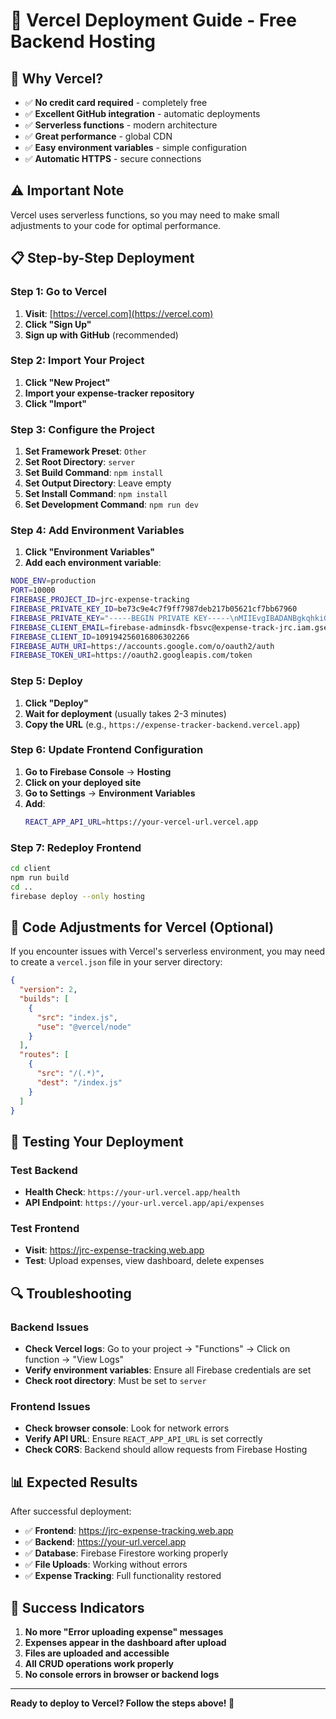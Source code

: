 # 🚀 Vercel Deployment Guide - Free Backend Hosting

## 🎯 Why Vercel?
- ✅ **No credit card required** - completely free
- ✅ **Excellent GitHub integration** - automatic deployments
- ✅ **Serverless functions** - modern architecture
- ✅ **Great performance** - global CDN
- ✅ **Easy environment variables** - simple configuration
- ✅ **Automatic HTTPS** - secure connections

## ⚠️ Important Note
Vercel uses serverless functions, so you may need to make small adjustments to your code for optimal performance.

## 📋 Step-by-Step Deployment

### Step 1: Go to Vercel
1. **Visit**: [https://vercel.com](https://vercel.com)
2. **Click "Sign Up"**
3. **Sign up with GitHub** (recommended)

### Step 2: Import Your Project
1. **Click "New Project"**
2. **Import your expense-tracker repository**
3. **Click "Import"**

### Step 3: Configure the Project
1. **Set Framework Preset**: `Other`
2. **Set Root Directory**: `server`
3. **Set Build Command**: `npm install`
4. **Set Output Directory**: Leave empty
5. **Set Install Command**: `npm install`
6. **Set Development Command**: `npm run dev`

### Step 4: Add Environment Variables
1. **Click "Environment Variables"**
2. **Add each environment variable**:

```bash
NODE_ENV=production
PORT=10000
FIREBASE_PROJECT_ID=jrc-expense-tracking
FIREBASE_PRIVATE_KEY_ID=be73c9e4c7f9ff7987deb217b05621cf7bb67960
FIREBASE_PRIVATE_KEY="-----BEGIN PRIVATE KEY-----\nMIIEvgIBADANBgkqhkiG9w0BAQEFAASCBKgwggSkAgEAAoIBAQCstA3+HYf1Wf/R\nSv45D+dNIEc9K1q26PQX2cAwhq+TN3pW/+vm9KbnkU4auNc4MJci9NHVKENSL6Q2\nOmdvsIn8Qr1jLOZRLUqiUxwQ0QSJx0s2a1VDH5gqfTKz2HxEegkQY2VFbCo/s8Fq\nMXpMzSbCm/EMdpCQWbkWgM5HckwTAyyZXWOkMo1Jg+2a8LVUP7Z60HFdsZAj0eIm\nBhSwYq74EMDKS0AjDQAz5c/+15/bReN2rzkFl5vtxiYbfE9S6RlZrxwbxuxlSer5\n4j8eSpSpySxAof1YRolBoNuzhvQnKz9pOONVJh+ga3xC07o2Igkz4MuH4H5HHeHE\nSNg8n3ePAgMBAAECggEACpSRUuMeRDK6UGkmv/owcnIqyx2P1irZYWiutIpb0UoR\nzaiqHCEa5I7rWQm/7apUaAjVnhh0X2GZztSvJ5GKMpEoJx5GEe0TaHRtAL69Z291\nNSVIOO+Dk/7Nj2UQ3+UWDxH3z1P8FqD9lXLoijH7UOrazqeo3Z8RjsZfXNMsw/FQ\n8y9tpVssalsoS6r+J4WBRq11+CcqkJk7hH4jJoWmLPRiwbBmkxAgDAWih/gLDB4D\nZS/946ly4Cp0TUTZ/lCwmDvRgwhYbdsi37NUqnZNncDGjJgcP6t4EYj8XvYWEH6p\nGiY8YPrU6A9n+q/VSYzi4dT7etiNjdkoEBgzuJLw+QKBgQDoM8ZEhQzkF37soiuh\n6dTA81gKt/L3szdQIYloY2AORhRPsI62129vHuiRnDkL0oiz9Equ1Q7hLLq1ycUk\nnbtvA3roBq7sWQeDE0lT3vpzjK2aAJUxsBa7LfQuuXSv3cOtoa2jXNgoi6vK+JJi\nco5BXjEDO1yoMfCpPVMd4EarxQKBgQC+ZzlXDcB8qBF1mgC0H8aIW9/oTEeCEySr\nSMwDrMq6iy8FyUKb0fqWPLuI4hrIkBl6iwofOIviHn9DMbKfgc6q2gj9YpKE6ao5\nz+KqvAgCworQlbPb7hYwllEvTrd4Nv7FsWW5jFgL8BD8NAPAXwPoj+CKJJk8AsSo\nmlOIMfenQwKBgQCZ2OP+tiDqZ17jLje2mZUrGpA02dgTohx97Rp7nYwhKPGAMzz7\njBX7DAGPqHBrktycTrnEyMmJC/fRRpRmRFPRo/6lCPiRBBPkFr044r4SHR1Qsh4n\nw8Hr1vC4nIvhkg96VWsUmAloI9J5MuTacYgra1sSBxzHG/+WQll1rAlm+QKBgASF\nRuM+PFe5VdDI+0NLjdcm90X4qan48mHutIlRzO5o55DnmmFAtwZiIsG5PJGOekxi\niLb9DLUtrC/YOjl3R4Te8F+zu27UbWo5+VO8ayRFoi4Zn8+U84nrx7mr0MdV5u6i\nq5ugLWb7KCwUwBINL3aSE+6zt7+pASpPn7QYG50pAoGBAOUS3JorlVlmGcWOyWNV\nXsNqNOYx8vPyicrz1y/O9iWF2nmei6UKlEDpsuJGl11vfuG1I4YVjV/fV01boGCS\nePJWsCRj19ItCLeNUiQNCBBpCiXPn0wJ4S81GRp4lcYsPWMPtBs8iYSBhgre13aT\n8yI6TgqKVbfpxSN+543uRmD+\n-----END PRIVATE KEY-----\n"
FIREBASE_CLIENT_EMAIL=firebase-adminsdk-fbsvc@expense-track-jrc.iam.gserviceaccount.com
FIREBASE_CLIENT_ID=109194256016806302266
FIREBASE_AUTH_URI=https://accounts.google.com/o/oauth2/auth
FIREBASE_TOKEN_URI=https://oauth2.googleapis.com/token
```

### Step 5: Deploy
1. **Click "Deploy"**
2. **Wait for deployment** (usually takes 2-3 minutes)
3. **Copy the URL** (e.g., `https://expense-tracker-backend.vercel.app`)

### Step 6: Update Frontend Configuration
1. **Go to Firebase Console** → **Hosting**
2. **Click on your deployed site**
3. **Go to Settings** → **Environment Variables**
4. **Add**:
   ```bash
   REACT_APP_API_URL=https://your-vercel-url.vercel.app
   ```

### Step 7: Redeploy Frontend
```bash
cd client
npm run build
cd ..
firebase deploy --only hosting
```

## 🔧 Code Adjustments for Vercel (Optional)

If you encounter issues with Vercel's serverless environment, you may need to create a `vercel.json` file in your server directory:

```json
{
  "version": 2,
  "builds": [
    {
      "src": "index.js",
      "use": "@vercel/node"
    }
  ],
  "routes": [
    {
      "src": "/(.*)",
      "dest": "/index.js"
    }
  ]
}
```

## 🧪 Testing Your Deployment

### Test Backend
- **Health Check**: `https://your-url.vercel.app/health`
- **API Endpoint**: `https://your-url.vercel.app/api/expenses`

### Test Frontend
- **Visit**: https://jrc-expense-tracking.web.app
- **Test**: Upload expenses, view dashboard, delete expenses

## 🔍 Troubleshooting

### Backend Issues
- **Check Vercel logs**: Go to your project → "Functions" → Click on function → "View Logs"
- **Verify environment variables**: Ensure all Firebase credentials are set
- **Check root directory**: Must be set to `server`

### Frontend Issues
- **Check browser console**: Look for network errors
- **Verify API URL**: Ensure `REACT_APP_API_URL` is set correctly
- **Check CORS**: Backend should allow requests from Firebase Hosting

## 📊 Expected Results

After successful deployment:
- ✅ **Frontend**: https://jrc-expense-tracking.web.app
- ✅ **Backend**: https://your-url.vercel.app
- ✅ **Database**: Firebase Firestore working properly
- ✅ **File Uploads**: Working without errors
- ✅ **Expense Tracking**: Full functionality restored

## 🎉 Success Indicators

1. **No more "Error uploading expense" messages**
2. **Expenses appear in the dashboard after upload**
3. **Files are uploaded and accessible**
4. **All CRUD operations work properly**
5. **No console errors in browser or backend logs**

---

**Ready to deploy to Vercel? Follow the steps above! 🚀**
